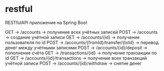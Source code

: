 # restful
RESTfulAPI приложение на Spring Boot

GET -> /accounts -> получение всех учётных записей
POST -> /accounts -> создание учётной записи
GET -> /accounts/{id} -> получение пользователя по id
POST -> /accounts/{fromId}/transfer/{toId} -> перевод денег между учётными записями
POST -> /accounts/{id}/deposit -> пополнение счёта
GET -> /transactions/{id} -> получение транзакции по id
GET -> /accounts/{id}/transactions -> получение всех транзакций учётной записи
POST -> /accounts/{id}/withdraw -> снятие денег
